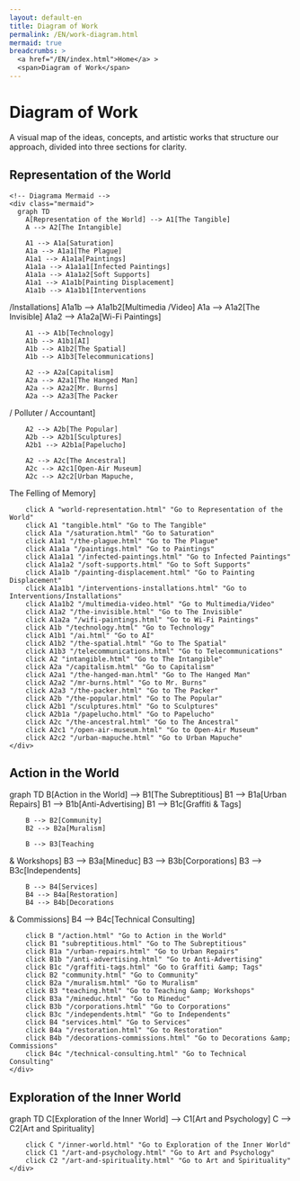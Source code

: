 ```yaml
---
layout: default-en
title: Diagram of Work
permalink: /EN/work-diagram.html
mermaid: true
breadcrumbs: >
  <a href="/EN/index.html">Home</a> >
  <span>Diagram of Work</span>
---
```

<div class="content">
  <div class="diagram-content">
    <div class="diagram-title">
    <h1>Diagram of Work</h1>
      </div>
    <p>
      A visual map of the ideas, concepts, and artistic works that structure our approach,
      divided into three sections for clarity.
    </p>
  </div>

  <!-- 1) Representation of the World -->
  <div class="diagram-container">
    <!-- Título del diagrama -->
    <div class="diagram-title">
      <h2>Representation of the World</h2>
    </div>

    <!-- Diagrama Mermaid -->
    <div class="mermaid">
      graph TD
        A[Representation of the World] --> A1[The Tangible]
        A --> A2[The Intangible]

        A1 --> A1a[Saturation]
        A1a --> A1a1[The Plague]
        A1a1 --> A1a1a[Paintings]
        A1a1a --> A1a1a1[Infected Paintings]
        A1a1a --> A1a1a2[Soft Supports]
        A1a1 --> A1a1b[Painting Displacement]
        A1a1b --> A1a1b1[Interventions
/Installations]
        A1a1b --> A1a1b2[Multimedia
/Video]
        A1a --> A1a2[The Invisible]
        A1a2 --> A1a2a[Wi-Fi Paintings]

        A1 --> A1b[Technology]
        A1b --> A1b1[AI]
        A1b --> A1b2[The Spatial]
        A1b --> A1b3[Telecommunications]

        A2 --> A2a[Capitalism]
        A2a --> A2a1[The Hanged Man]
        A2a --> A2a2[Mr. Burns]
        A2a --> A2a3[The Packer
/ Polluter
/ Accountant]

        A2 --> A2b[The Popular]
        A2b --> A2b1[Sculptures]
        A2b1 --> A2b1a[Papelucho]

        A2 --> A2c[The Ancestral]
        A2c --> A2c1[Open-Air Museum]
        A2c --> A2c2[Urban Mapuche,
 The Felling of Memory]

        click A "world-representation.html" "Go to Representation of the World"
        click A1 "tangible.html" "Go to The Tangible"
        click A1a "/saturation.html" "Go to Saturation"
        click A1a1 "/the-plague.html" "Go to The Plague"
        click A1a1a "/paintings.html" "Go to Paintings"
        click A1a1a1 "/infected-paintings.html" "Go to Infected Paintings"
        click A1a1a2 "/soft-supports.html" "Go to Soft Supports"
        click A1a1b "/painting-displacement.html" "Go to Painting Displacement"
        click A1a1b1 "/interventions-installations.html" "Go to Interventions/Installations"
        click A1a1b2 "/multimedia-video.html" "Go to Multimedia/Video"
        click A1a2 "/the-invisible.html" "Go to The Invisible"
        click A1a2a "/wifi-paintings.html" "Go to Wi-Fi Paintings"
        click A1b "/technology.html" "Go to Technology"
        click A1b1 "/ai.html" "Go to AI"
        click A1b2 "/the-spatial.html" "Go to The Spatial"
        click A1b3 "/telecommunications.html" "Go to Telecommunications"
        click A2 "intangible.html" "Go to The Intangible"
        click A2a "/capitalism.html" "Go to Capitalism"
        click A2a1 "/the-hanged-man.html" "Go to The Hanged Man"
        click A2a2 "/mr-burns.html" "Go to Mr. Burns"
        click A2a3 "/the-packer.html" "Go to The Packer"
        click A2b "/the-popular.html" "Go to The Popular"
        click A2b1 "/sculptures.html" "Go to Sculptures"
        click A2b1a "/papelucho.html" "Go to Papelucho"
        click A2c "/the-ancestral.html" "Go to The Ancestral"
        click A2c1 "/open-air-museum.html" "Go to Open-Air Museum"
        click A2c2 "/urban-mapuche.html" "Go to Urban Mapuche"
    </div>
  </div>

  <!-- 2) Action in the World -->
  <div class="diagram-container">
    <div class="diagram-title">
      <h2>Action in the World</h2>
    </div>
    <div class="mermaid">
      graph TD
        B[Action in
 the World] --> B1[The Subreptitious]
        B1 --> B1a[Urban Repairs]
        B1 --> B1b[Anti-Advertising]
        B1 --> B1c[Graffiti 
&amp; Tags]

        B --> B2[Community]
        B2 --> B2a[Muralism]

        B --> B3[Teaching
&amp; Workshops]
        B3 --> B3a[Mineduc]
        B3 --> B3b[Corporations]
        B3 --> B3c[Independents]

        B --> B4[Services]
        B4 --> B4a[Restoration]
        B4 --> B4b[Decorations 
&amp; Commissions]
        B4 --> B4c[Technical 
Consulting]

        click B "/action.html" "Go to Action in the World"
        click B1 "subreptitious.html" "Go to The Subreptitious"
        click B1a "/urban-repairs.html" "Go to Urban Repairs"
        click B1b "/anti-advertising.html" "Go to Anti-Advertising"
        click B1c "/graffiti-tags.html" "Go to Graffiti &amp; Tags"
        click B2 "community.html" "Go to Community"
        click B2a "/muralism.html" "Go to Muralism"
        click B3 "teaching.html" "Go to Teaching &amp; Workshops"
        click B3a "/mineduc.html" "Go to Mineduc"
        click B3b "/corporations.html" "Go to Corporations"
        click B3c "/independents.html" "Go to Independents"
        click B4 "services.html" "Go to Services"
        click B4a "/restoration.html" "Go to Restoration"
        click B4b "/decorations-commissions.html" "Go to Decorations &amp; Commissions"
        click B4c "/technical-consulting.html" "Go to Technical Consulting"
    </div>
  </div>

  <!-- 3) Exploration of the Inner World -->
  <div class="diagram-container">
    <div class="diagram-title">
      <h2>Exploration of the Inner World</h2>
    </div>
    <div class="mermaid">
      graph TD
        C[Exploration of the Inner World] --> C1[Art and Psychology]
        C --> C2[Art and Spirituality]

        click C "/inner-world.html" "Go to Exploration of the Inner World"
        click C1 "/art-and-psychology.html" "Go to Art and Psychology"
        click C2 "/art-and-spirituality.html" "Go to Art and Spirituality"
    </div>
  </div>
</div>

